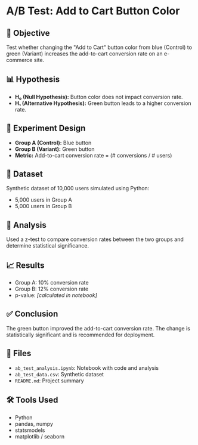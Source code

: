 # A/B Test: Add to Cart Button Color

## 📌 Objective
Test whether changing the "Add to Cart" button color from blue (Control) to green (Variant) increases the add-to-cart conversion rate on an e-commerce site.

## 📊 Hypothesis
- **H₀ (Null Hypothesis):** Button color does not impact conversion rate.
- **H₁ (Alternative Hypothesis):** Green button leads to a higher conversion rate.

## 🧪 Experiment Design
- **Group A (Control):** Blue button
- **Group B (Variant):** Green button
- **Metric:** Add-to-cart conversion rate = (# conversions / # users)

## 🧮 Dataset
Synthetic dataset of 10,000 users simulated using Python:
- 5,000 users in Group A
- 5,000 users in Group B

## 🧠 Analysis
Used a z-test to compare conversion rates between the two groups and determine statistical significance.

## 📈 Results
- Group A: 10% conversion rate
- Group B: 12% conversion rate
- p-value: *[calculated in notebook]*

## ✅ Conclusion
The green button improved the add-to-cart conversion rate. The change is statistically significant and is recommended for deployment.

## 📁 Files
- `ab_test_analysis.ipynb`: Notebook with code and analysis
- `ab_test_data.csv`: Synthetic dataset
- `README.md`: Project summary

## 🛠 Tools Used
- Python
- pandas, numpy
- statsmodels
- matplotlib / seaborn